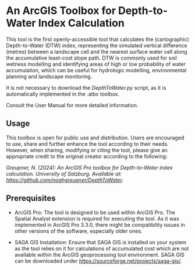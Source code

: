 # An ArcGIS Toolbox for Depth-to-Water Index Calculation
This tool is the first openly-accessible tool that calculates the (cartographic) Depth-to-Water (DTW) index, representing the simulated vertical difference (metres) between a landscape cell and the nearest surface water cell along the accumulative least-cost slope path. DTW is commonly used for soil wetness modelling and identifying areas of high or low probability of water accumulation, which can be useful for hydrologic modelling, environmental planning and landscape monitoring. 

It is not necessary to download the *DepthToWater.py* script, as it is automatically implemented in the .atbx toolbox.

Consult the User Manual for more detailed information.


## Usage
This toolbox is open for public use and distribution. Users are encouraged to use, share and further enhance the tool according to their needs. However, when sharing, modifying or citing the tool, please give an appropriate credit to the original creator according to the following:

*Greupner, N. (2024): An ArcGIS Pro toolbox for Depth-to-Water index calculation. University of Salzburg. Available at: https://github.com/noahgreupner/DepthToWater*.  

## Prerequisites 
- ArcGIS Pro: The tool is designed to be used within ArcGIS Pro. The Spatial Analyst extension is required for executing the tool. As it was implemented in ArcGIS Pro 3.3.0, there might be compatibility issues in other versions of the software, especially older ones.

- SAGA GIS Installation: Ensure that SAGA GIS is installed on your system as the tool relies on it for calculations of accumulated cost which are not available within the ArcGIS geoprocessing tool environment. SAGA GIS can be downloaded under https://sourceforge.net/projects/saga-gis/.





